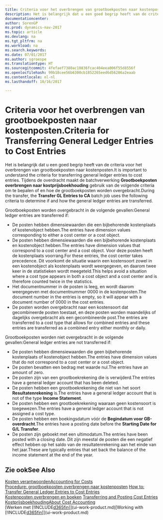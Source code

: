 ```yaml
---
title: Criteria voor het overbrengen van grootboekposten naar kostenposten.
description: Het is belangrijk dat u een goed begrip heeft van de criteria voor het overbrengen van grootboekposten naar kostenposten. Tijdens de overdracht maakt de batchverwerking **Grootboekposten overbrengen naar kostprijsboekhouding** gebruik van de volgende criteria om te bepalen of en hoe de grootboekposten worden overgebracht.
documentationcenter: 
author: SorenGP
ms.prod: dynamics-nav-2017
ms.topic: article
ms.devlang: na
ms.tgt_pltfrm: na
ms.workload: na
ms.search.keywords: 
ms.date: 07/01/2017
ms.author: sgroespe
ms.translationtype: HT
ms.sourcegitcommit: 4fefaef7380ac10836fcac404eea006f55d8556f
ms.openlocfilehash: 99b18cee56b6300cb1852265eed6d56206a2eaab
ms.contentlocale: nl-nl
ms.lasthandoff: 10/16/2017

---
```

# <a name="criteria-for-transferring-general-ledger-entries-to-cost-entries"></a><span data-ttu-id="a2c26-104">Criteria voor het overbrengen van grootboekposten naar kostenposten.</span><span class="sxs-lookup"><span data-stu-id="a2c26-104">Criteria for Transferring General Ledger Entries to Cost Entries</span></span>
<span data-ttu-id="a2c26-105">Het is belangrijk dat u een goed begrip heeft van de criteria voor het overbrengen van grootboekposten naar kostenposten.</span><span class="sxs-lookup"><span data-stu-id="a2c26-105">It is important to understand the criteria for transferring general ledger entries to cost entries.</span></span> <span data-ttu-id="a2c26-106">Tijdens de overdracht maakt de batchverwerking **Grootboekposten overbrengen naar kostprijsboekhouding** gebruik van de volgende criteria om te bepalen of en hoe de grootboekposten worden overgebracht.</span><span class="sxs-lookup"><span data-stu-id="a2c26-106">During the transfer, the **Transfer GL Entries to CA** batch job uses the following criteria to determine if and how the general ledger entries are transferred.</span></span>  

<span data-ttu-id="a2c26-107">Grootboekposten worden overgebracht in de volgende gevallen:</span><span class="sxs-lookup"><span data-stu-id="a2c26-107">General ledger entries are transferred if:</span></span>  

-   <span data-ttu-id="a2c26-108">De posten hebben dimensiewaarden die een bijbehorende kostenplaats of kostenobject hebben.</span><span class="sxs-lookup"><span data-stu-id="a2c26-108">The entries have dimension values corresponding to either a cost center or a cost object.</span></span>  
-   <span data-ttu-id="a2c26-109">De posten hebben dimensiewaarden die een bijbehorende kostenplaats en kostenobject hebben.</span><span class="sxs-lookup"><span data-stu-id="a2c26-109">The entries have dimension values that correspond to a cost center and a cost object.</span></span> <span data-ttu-id="a2c26-110">Voor deze posten heeft de kostenplaats voorrang.</span><span class="sxs-lookup"><span data-stu-id="a2c26-110">For these entries, the cost center takes precedence.</span></span> <span data-ttu-id="a2c26-111">Dit voorkomt de situatie waarin een kostensoort zowel in een kostenobject als kostenplaats wordt weergegeven, en daarom twee keer in de statistieken wordt meegeteld.</span><span class="sxs-lookup"><span data-stu-id="a2c26-111">This helps avoid a situation where a cost type appears in both a cost object and a cost center and is therefore counted twice in the statistics.</span></span>  
-   <span data-ttu-id="a2c26-112">Het documentnummer in de posten is leeg, en wordt daarom weergegeven met documentnummer 0000 in de kostenposten.</span><span class="sxs-lookup"><span data-stu-id="a2c26-112">The document number in the entries is empty, so it will appear with a document number of 0000 in the cost entries.</span></span>  
-   <span data-ttu-id="a2c26-113">De posten worden overgebracht naar een kostensoort dat gecombineerde posten toestaat, en deze posten worden maandelijks of dagelijks overgebracht als een gecombineerde post.</span><span class="sxs-lookup"><span data-stu-id="a2c26-113">The entries are transferred to a cost type that allows for combined entries and these entries are transferred as a combined entry either monthly or daily.</span></span>  

<span data-ttu-id="a2c26-114">Grootboekposten worden niet overgebracht in de volgende gevallen:</span><span class="sxs-lookup"><span data-stu-id="a2c26-114">General ledger entries are not transferred if:</span></span>  

-   <span data-ttu-id="a2c26-115">De posten hebben dimensiewaarden die geen bijbehorende kostenplaats of kostenobject hebben.</span><span class="sxs-lookup"><span data-stu-id="a2c26-115">The entries have dimension values that do not correspond to a cost center or a cost object.</span></span>  
-   <span data-ttu-id="a2c26-116">De posten bevatten een bedrag met waarde nul.</span><span class="sxs-lookup"><span data-stu-id="a2c26-116">The entries have an amount of zero.</span></span>  
-   <span data-ttu-id="a2c26-117">De posten zijn van een grootboekrekening die is verwijderd.</span><span class="sxs-lookup"><span data-stu-id="a2c26-117">The entries have a general ledger account that has been deleted.</span></span>  
-   <span data-ttu-id="a2c26-118">De posten hebben een grootboekrekening die niet van het soort **Resultatenrekening** is.</span><span class="sxs-lookup"><span data-stu-id="a2c26-118">The entries have a general ledger account that is not of the type **Income Statement**.</span></span>  
-   <span data-ttu-id="a2c26-119">De posten hebben een grootboekrekening waaraan geen kostensoort is toegewezen.</span><span class="sxs-lookup"><span data-stu-id="a2c26-119">The entries have a general ledger account that is not assigned a cost type.</span></span>  
-   <span data-ttu-id="a2c26-120">De posten hebben een boekingsdatum vóór de **Begindatum voor GB-overdracht**.</span><span class="sxs-lookup"><span data-stu-id="a2c26-120">The entries have a posting date before the **Starting Date for G/L Transfer**.</span></span>  
-   <span data-ttu-id="a2c26-121">De posten zijn geboekt met een ultimodatum.</span><span class="sxs-lookup"><span data-stu-id="a2c26-121">The entries have been posted with a closing date.</span></span> <span data-ttu-id="a2c26-122">Dit zijn meestal de posten die een negatief effect hebben op het saldo van de resultatenrekening aan het einde van het jaar.</span><span class="sxs-lookup"><span data-stu-id="a2c26-122">These are typically entries that set back the balance of the income statement at the end of the year.</span></span>  

## <a name="see-also"></a><span data-ttu-id="a2c26-123">Zie ook</span><span class="sxs-lookup"><span data-stu-id="a2c26-123">See Also</span></span>  
[<span data-ttu-id="a2c26-124">Kosten verantwoorden</span><span class="sxs-lookup"><span data-stu-id="a2c26-124">Accounting for Costs</span></span>](finance-manage-cost-accounting.md)  
 <span data-ttu-id="a2c26-125">[Procedure: grootboekposten overbrengen naar kostenposten](finance-how-to-transfer-general-ledger-entries-to-cost-entries.md) </span><span class="sxs-lookup"><span data-stu-id="a2c26-125">[How to: Transfer General Ledger Entries to Cost Entries](finance-how-to-transfer-general-ledger-entries-to-cost-entries.md) </span></span>  
 <span data-ttu-id="a2c26-126">[Kostenposten overbrengen en boeken](finance-transfer-and-post-cost-entries.md) </span><span class="sxs-lookup"><span data-stu-id="a2c26-126">[Transferring and Posting Cost Entries](finance-transfer-and-post-cost-entries.md) </span></span>  
 [<span data-ttu-id="a2c26-127">Kostprijsboekhouding</span><span class="sxs-lookup"><span data-stu-id="a2c26-127">About Cost Accounting</span></span>](finance-about-cost-accounting.md)  
 <span data-ttu-id="a2c26-128">[Werken met [!INCLUDE[d365fin](includes/d365fin_md.md)]](ui-work-product.md)</span><span class="sxs-lookup"><span data-stu-id="a2c26-128">[Working with [!INCLUDE[d365fin](includes/d365fin_md.md)]](ui-work-product.md)</span></span>

